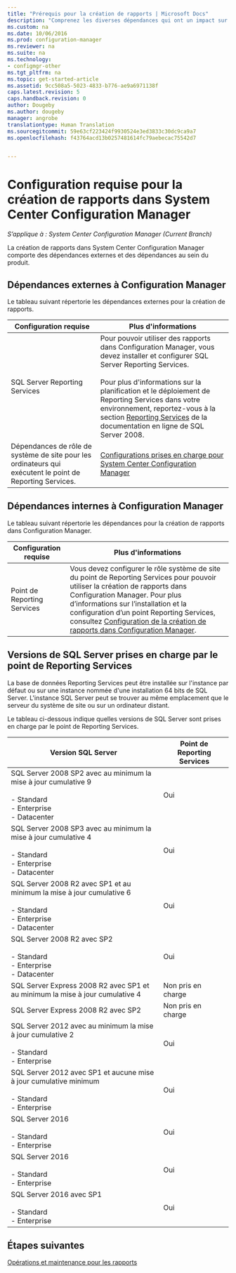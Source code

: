 ```yaml
---
title: "Prérequis pour la création de rapports | Microsoft Docs"
description: "Comprenez les diverses dépendances qui ont un impact sur l’utilisation des rapports dans System Center Configuration Manager."
ms.custom: na
ms.date: 10/06/2016
ms.prod: configuration-manager
ms.reviewer: na
ms.suite: na
ms.technology:
- configmgr-other
ms.tgt_pltfrm: na
ms.topic: get-started-article
ms.assetid: 9cc508a5-5023-4833-b776-ae9a6971138f
caps.latest.revision: 5
caps.handback.revision: 0
author: Dougeby
ms.author: dougeby
manager: angrobe
translationtype: Human Translation
ms.sourcegitcommit: 59e63cf223424f9930524e3ed3833c30dc9ca9a7
ms.openlocfilehash: f43764acd13b0257481614fc79aebecac75542d7


---
```

# <a name="prerequisites-for-reporting-in-system-center-configuration-manager"></a>Configuration requise pour la création de rapports dans System Center Configuration Manager

*S’applique à : System Center Configuration Manager (Current Branch)*

La création de rapports dans System Center Configuration Manager comporte des dépendances externes et des dépendances au sein du produit.  

## <a name="dependencies-external-to-configuration-manager"></a>Dépendances externes à Configuration Manager  
 Le tableau suivant répertorie les dépendances externes pour la création de rapports.  

|Configuration requise|Plus d'informations|  
|------------------|----------------------|  
|SQL Server Reporting Services|Pour pouvoir utiliser des rapports dans Configuration Manager, vous devez installer et configurer SQL Server Reporting Services.<br /><br /> Pour plus d'informations sur la planification et le déploiement de Reporting Services dans votre environnement, reportez-vous à la section [Reporting Services](http://go.microsoft.com/fwlink/p/?LinkId=212032) de la documentation en ligne de SQL Server 2008.|  
|Dépendances de rôle de système de site pour les ordinateurs qui exécutent le point de Reporting Services.|[Configurations prises en charge pour System Center Configuration Manager](../../../core/plan-design/configs/supported-configurations.md)|  

## <a name="dependencies-internal-to-configuration-manager"></a>Dépendances internes à Configuration Manager  
 Le tableau suivant répertorie les dépendances pour la création de rapports dans Configuration Manager.  

|Configuration requise|Plus d'informations|  
|------------------|----------------------|  
|Point de Reporting Services|Vous devez configurer le rôle système de site du point de Reporting Services pour pouvoir utiliser la création de rapports dans Configuration Manager. Pour plus d’informations sur l’installation et la configuration d’un point Reporting Services, consultez [Configuration de la création de rapports dans Configuration Manager](../../../core/servers/manage/configuring-reporting.md).|  

## <a name="supported-sql-server-versions-for-the-reporting-services-point"></a>Versions de SQL Server prises en charge par le point de Reporting Services  
 La base de données Reporting Services peut être installée sur l'instance par défaut ou sur une instance nommée d'une installation 64 bits de SQL Server. L'instance SQL Server peut se trouver au même emplacement que le serveur du système de site ou sur un ordinateur distant.  

 Le tableau ci-dessous indique quelles versions de SQL Server sont prises en charge par le point de Reporting Services.  

|Version SQL Server|Point de Reporting Services|  
|------------------------|------------------------------|  
|SQL Server 2008 SP2 avec au minimum la mise à jour cumulative 9<br /><br /> -   Standard<br />-   Enterprise<br />-   Datacenter|Oui|  
|SQL Server 2008 SP3 avec au minimum la mise à jour cumulative 4<br /><br /> -   Standard<br />-   Enterprise<br />-   Datacenter|Oui|  
|SQL Server 2008 R2 avec SP1 et au minimum la mise à jour cumulative 6<br /><br /> -   Standard<br />-   Enterprise<br />-   Datacenter|Oui|  
|SQL Server 2008 R2 avec SP2<br /><br /> -   Standard<br />-   Enterprise<br />-   Datacenter|Oui|  
|SQL Server Express 2008 R2 avec SP1 et au minimum la mise à jour cumulative 4|Non pris en charge|  
|SQL Server Express 2008 R2 avec SP2|Non pris en charge|  
|SQL Server 2012 avec au minimum la mise à jour cumulative 2<br /><br /> -   Standard<br />-   Enterprise|Oui|  
|SQL Server 2012 avec SP1 et aucune mise à jour cumulative minimum<br /><br /> -   Standard<br />-   Enterprise|Oui|  
|SQL Server 2016<br /><br /> -   Standard<br />-   Enterprise|Oui|
|SQL Server 2016<br /><br /> -   Standard<br />-   Enterprise|Oui|
|SQL Server 2016 avec SP1<br /><br /> -   Standard<br />-   Enterprise|Oui|
## <a name="next-steps"></a>Étapes suivantes
[Opérations et maintenance pour les rapports](operations-and-maintenance-for-reporting.md)



<!--HONumber=Dec16_HO5-->


